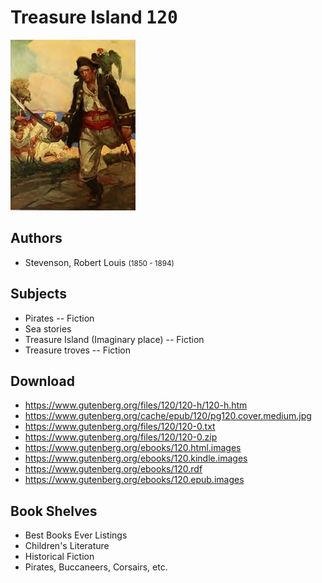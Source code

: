 # Treasure Island <kbd>120</kbd>

![](./cover.medium.jpg "")

## Authors


 - Stevenson, Robert Louis <small>(1850 - 1894)</small>

## Subjects


 - Pirates -- Fiction
 - Sea stories
 - Treasure Island (Imaginary place) -- Fiction
 - Treasure troves -- Fiction

## Download


 - https://www.gutenberg.org/files/120/120-h/120-h.htm
 - https://www.gutenberg.org/cache/epub/120/pg120.cover.medium.jpg
 - https://www.gutenberg.org/files/120/120-0.txt
 - https://www.gutenberg.org/files/120/120-0.zip
 - https://www.gutenberg.org/ebooks/120.html.images
 - https://www.gutenberg.org/ebooks/120.kindle.images
 - https://www.gutenberg.org/ebooks/120.rdf
 - https://www.gutenberg.org/ebooks/120.epub.images

## Book Shelves


 - Best Books Ever Listings
 - Children's Literature
 - Historical Fiction
 - Pirates, Buccaneers, Corsairs, etc.
